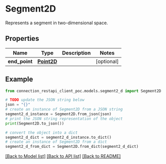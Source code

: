 # Segment2D

Represents a segment in two-dimensional space.

## Properties

Name | Type | Description | Notes
------------ | ------------- | ------------- | -------------
**end_point** | [**Point2D**](Point2D.md) |  | [optional] 

## Example

```python
from connection_restapi_client_poc.models.segment2_d import Segment2D

# TODO update the JSON string below
json = "{}"
# create an instance of Segment2D from a JSON string
segment2_d_instance = Segment2D.from_json(json)
# print the JSON string representation of the object
print(Segment2D.to_json())

# convert the object into a dict
segment2_d_dict = segment2_d_instance.to_dict()
# create an instance of Segment2D from a dict
segment2_d_from_dict = Segment2D.from_dict(segment2_d_dict)
```
[[Back to Model list]](../README.md#documentation-for-models) [[Back to API list]](../README.md#documentation-for-api-endpoints) [[Back to README]](../README.md)


